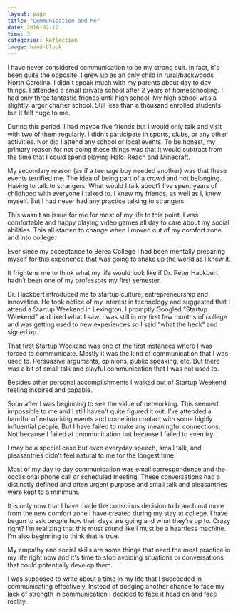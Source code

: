 ```yaml
---
layout: page
title: "Communication and Me"
date: 2016-02-12
time: 3
categories: Reflection
image: hand-block
---
```


I have never considered communication to be my strong suit. In fact, it's been quite the opposite. I grew up as an only child in rural/backwoods North Carolina. I didn't speak much with my parents about day to day things. I attended a small private school after 2 years of homeschooling. I had only three fantastic friends until high school. My high school was a slightly larger charter school. Still less than a thousand enrolled students but it felt huge to me.

During this period, I had maybe five friends but I would only talk and visit with two of them regularly. I didn't participate in sports, clubs, or any other activities. Nor did I attend any school or local events. To be honest, my primary reason for not doing these things was that it would subtract from the time that I could spend playing Halo: Reach and Minecraft.

My secondary reason (as if a teenage boy needed another) was that these events terrified me. The idea of being part of a crowd and not belonging. Having to talk to strangers. What would I talk about? I’ve spent years of childhood with everyone I talked to. I knew my friends, as well as I, knew myself. But I had never had any practice talking to strangers.

This wasn’t an issue for me for most of my life to this point. I was comfortable and happy playing video games all day to care about my social abilities. This all started to change when I moved out of my comfort zone and into college.

Ever since my acceptance to Berea College I had been mentally preparing myself for this experience that was going to shake up the world as I knew it.

It frightens me to think what my life would look like if Dr. Peter Hackbert hadn’t been one of my professors my first semester.

Dr. Hackbert introduced me to startup culture, entrepreneurship and innovation. He took notice of my interest in technology and suggested that I attend a Startup Weekend in Lexington. I promptly Googled “Startup Weekend” and liked what I saw. I was still in my first few months of college and was getting used to new experiences so I said “what the heck” and signed up.

That first Startup Weekend was one of the first instances where I was forced to communicate. Mostly it was the kind of communication that I was used to. Persuasive arguments, opinions, public speaking, etc. But there was a bit of small talk and playful communication that I was not used to.

Besides other personal accomplishments I walked out of Startup Weekend feeling inspired and capable.

Soon after I was beginning to see the value of networking. This seemed impossible to me and I still haven't quite figured it out. I’ve attended a handful of networking events and come into contact with some highly influential people. But I have failed to make any meaningful connections. Not because I failed at communication but because I failed to even try.

I may be a special case but even everyday speech, small talk, and pleasantries didn't feel natural to me for the longest time.

Most of my day to day communication was email correspondence and the occasional phone call or scheduled meeting. These conversations had a distinctly defined and often urgent purpose and small talk and pleasantries were kept to a minimum.

It is only now that I have made the conscious decision to branch out more from the new comfort zone I have created during my stay at college. I have begun to ask people how their days are going and what they’re up to. Crazy right? I’m realizing that this must sound like I must be a heartless machine. I’m also beginning to think that is true.

My empathy and social skills are some things that need the most practice in my life right now and it's time to stop avoiding situations or conversations that could potentially develop them.

I was supposed to write about a time in my life that I succeeded in communicating effectively. Instead of dodging another chance to face my lack of strength in communication I decided to face it head on and face reality.

